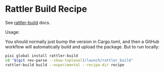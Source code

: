 # Rattler Build Recipe

See [rattler-build](https://prefix-dev.github.io/rattler-build/latest/) docs.

Usage:

You should normally just bump the version in Cargo.toml, and then a GitHub workflow
will automatically build and upload the package.
But to run locally:

```sh
pixi global install rattler-build
cd "$(git rev-parse --show-toplevel)/launch/rattler_build"
rattler-build build --experimental --recipe-dir recipe
```
